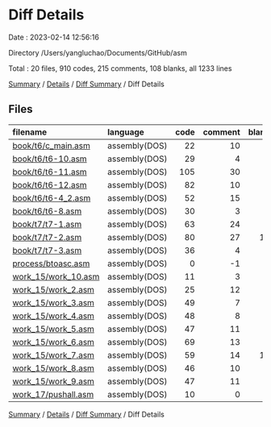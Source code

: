 # Diff Details

Date : 2023-02-14 12:56:16

Directory /Users/yangluchao/Documents/GitHub/asm

Total : 20 files,  910 codes, 215 comments, 108 blanks, all 1233 lines

[Summary](results.md) / [Details](details.md) / [Diff Summary](diff.md) / Diff Details

## Files
| filename | language | code | comment | blank | total |
| :--- | :--- | ---: | ---: | ---: | ---: |
| [book/t6/c_main.asm](/book/t6/c_main.asm) | assembly(DOS) | 22 | 10 | 2 | 34 |
| [book/t6/t6-10.asm](/book/t6/t6-10.asm) | assembly(DOS) | 29 | 4 | 3 | 36 |
| [book/t6/t6-11.asm](/book/t6/t6-11.asm) | assembly(DOS) | 105 | 30 | 5 | 140 |
| [book/t6/t6-12.asm](/book/t6/t6-12.asm) | assembly(DOS) | 82 | 10 | 7 | 99 |
| [book/t6/t6-4_2.asm](/book/t6/t6-4_2.asm) | assembly(DOS) | 52 | 15 | 7 | 74 |
| [book/t6/t6-8.asm](/book/t6/t6-8.asm) | assembly(DOS) | 30 | 3 | 1 | 34 |
| [book/t7/t7-1.asm](/book/t7/t7-1.asm) | assembly(DOS) | 63 | 24 | 3 | 90 |
| [book/t7/t7-2.asm](/book/t7/t7-2.asm) | assembly(DOS) | 80 | 27 | 10 | 117 |
| [book/t7/t7-3.asm](/book/t7/t7-3.asm) | assembly(DOS) | 36 | 4 | 8 | 48 |
| [process/btoasc.asm](/process/btoasc.asm) | assembly(DOS) | 0 | -1 | 0 | -1 |
| [work_15/work_10.asm](/work_15/work_10.asm) | assembly(DOS) | 11 | 3 | 4 | 18 |
| [work_15/work_2.asm](/work_15/work_2.asm) | assembly(DOS) | 25 | 12 | 7 | 44 |
| [work_15/work_3.asm](/work_15/work_3.asm) | assembly(DOS) | 49 | 7 | 6 | 62 |
| [work_15/work_4.asm](/work_15/work_4.asm) | assembly(DOS) | 48 | 8 | 9 | 65 |
| [work_15/work_5.asm](/work_15/work_5.asm) | assembly(DOS) | 47 | 11 | 7 | 65 |
| [work_15/work_6.asm](/work_15/work_6.asm) | assembly(DOS) | 69 | 13 | 4 | 86 |
| [work_15/work_7.asm](/work_15/work_7.asm) | assembly(DOS) | 59 | 14 | 10 | 83 |
| [work_15/work_8.asm](/work_15/work_8.asm) | assembly(DOS) | 46 | 10 | 7 | 63 |
| [work_15/work_9.asm](/work_15/work_9.asm) | assembly(DOS) | 47 | 11 | 8 | 66 |
| [work_17/pushall.asm](/work_17/pushall.asm) | assembly(DOS) | 10 | 0 | 0 | 10 |

[Summary](results.md) / [Details](details.md) / [Diff Summary](diff.md) / Diff Details
